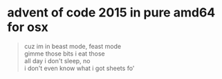# advent of code 2015 in pure amd64 for osx

> cuz im in beast mode, feast mode  
> gimme those bits i eat those  
> all day i don't sleep, no  
> i don't even know what i got sheets fo'  
